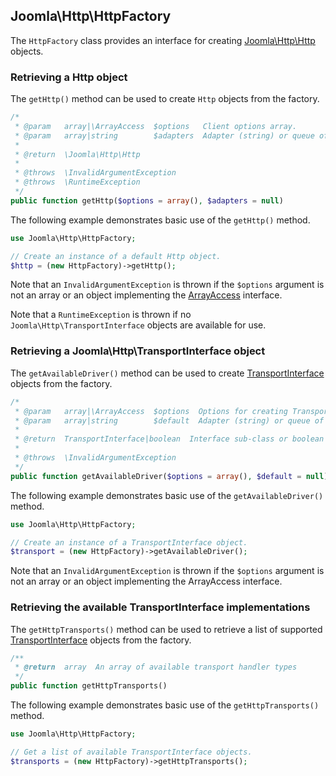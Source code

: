 ## Joomla\Http\HttpFactory

The `HttpFactory` class provides an interface for creating [Joomla\Http\Http](Http.md) objects.

### Retrieving a Http object

The `getHttp()` method can be used to create `Http` objects from the factory.

```php
/*
 * @param   array|\ArrayAccess  $options   Client options array.
 * @param   array|string        $adapters  Adapter (string) or queue of adapters (array) to use for communication.
 *
 * @return  \Joomla\Http\Http
 *
 * @throws  \InvalidArgumentException
 * @throws  \RuntimeException
 */
public function getHttp($options = array(), $adapters = null)
```

The following example demonstrates basic use of the `getHttp()` method.

```php
use Joomla\Http\HttpFactory;

// Create an instance of a default Http object.
$http = (new HttpFactory)->getHttp();
```

Note that an `InvalidArgumentException` is thrown if the `$options` argument is not an array or an object implementing the
[ArrayAccess](https://secure.php.net/manual/en/class.arrayaccess.php) interface.

Note that a `RuntimeException` is thrown if no `Joomla\Http\TransportInterface` objects are available for use.

### Retrieving a Joomla\Http\TransportInterface object

The `getAvailableDriver()` method can be used to create [TransportInterface](TransportInterface.md) objects from the factory. 

```php
/*
 * @param   array|\ArrayAccess  $options  Options for creating TransportInterface object
 * @param   array|string        $default  Adapter (string) or queue of adapters (array) to use
 *
 * @return  TransportInterface|boolean  Interface sub-class or boolean false if no adapters are available
 *
 * @throws  \InvalidArgumentException
 */
public function getAvailableDriver($options = array(), $default = null)
```

The following example demonstrates basic use of the `getAvailableDriver()` method.

```php
use Joomla\Http\HttpFactory;

// Create an instance of a TransportInterface object.
$transport = (new HttpFactory)->getAvailableDriver();
```

Note that an `InvalidArgumentException` is thrown if the `$options` argument is not an array or an object implementing the ArrayAccess
interface.

### Retrieving the available TransportInterface implementations

The `getHttpTransports()` method can be used to retrieve a list of supported [TransportInterface](TransportInterface.md) objects from the factory. 

```php
/**
 * @return  array  An array of available transport handler types
 */
public function getHttpTransports()
```

The following example demonstrates basic use of the `getHttpTransports()` method.

```php
use Joomla\Http\HttpFactory;

// Get a list of available TransportInterface objects.
$transports = (new HttpFactory)->getHttpTransports();
```

